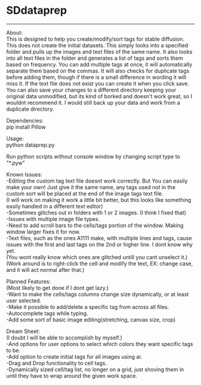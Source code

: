 # SDdataprep
<hr>
About:<br>
This is designed to help you create/modify/sort tags for stable diffusion. This does not create the initial datasets. This simply looks into a specified folder and pulls up the images and text files of the same name. It also looks into all text files in the folder and generates a list of tags and sorts them based on frequency. You can add multiple tags at once, it will automatically separate them based on the commas. It will also checks for duplicate tags before adding them, though if there is a small difference in wording it will miss it. If the text file does not exist you can create it when you click save. You can also save your changes to a different directory keeping your original data unmodified, but its kind of borked and doesn't work great, so I wouldnt recommend it. I would still back up your data and work from a duplicate directory.<br>

Dependencies:<br>
pip install Pillow<br>

Usage:<br>
python dataprep.py<br>

Run python scripts without console window by changing script type to "*.pyw"<br>

Known Issues:<br>
-Editing the custom tag text file doesnt work correctly. But You can easily make your own! Just give it the same name, any tags used not in the custom sort will be placed at the end of the image tags text file.<br>
(I will work on making it work a little bit better, but this looks like something easily handled in a different text editor)<br>
-Sometimes glitches out in folders with 1 or 2 images. (I think I fixed that)<br>
-Issues with multiple image file types.<br>
-Need to add scroll bars to the cells/tags portion of the window. Making window larger fixes it for now.<br>
-Text files, such as the ones A1111 make, with multiple lines and tags, cause issues with the first and last tags on the 2nd or higher line. I dont know why yet.<br>
(You wont really know which ones are glitched untill you cant unselect it.)
(Work around is to right-click the cell and modify the text, EX: change case, and it will act normal after that.)

Planned Features:<br>
(Most likely to get done if I dont get lazy.)<br>
-Want to make the cells/tags columns change size dynamically, or at least user selected.<br>
-Make it possible to add/delete a specific tag from across all files.<br>
-Autocomplete tags while typing.<br>
-Add some sort of basic image editing(stretching, canvas size, crop)

Dream Sheet:<br>
(I doubt I will be able to accomplish by myself.)<br>
-And options for user options to select which colors they want specific tags to be.<br>
-Add option to create initial tags for all images using ai.<br>
-Drag and Drop functionality to cell tags.<br>
-Dynamically sized cell/tag list, no longer on a grid, just shoving them in until they have to wrap around the given work space.<br>
